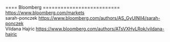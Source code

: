 







==== Bloomberg ==========================  
https://www.bloomberg.com/markets   
sarah-ponczek  https://www.bloomberg.com/authors/AS_GyUlNlI4/sarah-ponczek     
Vildana Hajric  https://www.bloomberg.com/authors/ATsVXHyLRok/vildana-hajric    

